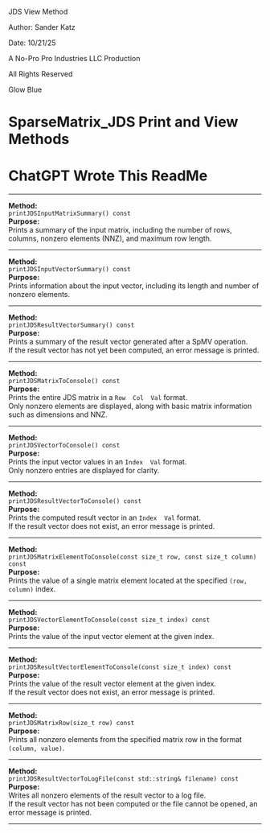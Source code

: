 JDS View Method

Author: Sander Katz

Date: 10/21/25

A No-Pro Pro Industries LLC Production

All Rights Reserved

Glow Blue


# SparseMatrix_JDS Print and View Methods
# ChatGPT Wrote This ReadMe
---

**Method:**  
`printJDSInputMatrixSummary() const`  
**Purpose:**  
Prints a summary of the input matrix, including the number of rows, columns, nonzero elements (NNZ), and maximum row length.

---

**Method:**  
`printJDSInputVectorSummary() const`  
**Purpose:**  
Prints information about the input vector, including its length and number of nonzero elements.

---

**Method:**  
`printJDSResultVectorSummary() const`  
**Purpose:**  
Prints a summary of the result vector generated after a SpMV operation.  
If the result vector has not yet been computed, an error message is printed.

---

**Method:**  
`printJDSMatrixToConsole() const`  
**Purpose:**  
Prints the entire JDS matrix in a `Row  Col  Val` format.  
Only nonzero elements are displayed, along with basic matrix information such as dimensions and NNZ.

---

**Method:**  
`printJDSVectorToConsole() const`  
**Purpose:**  
Prints the input vector values in an `Index  Val` format.  
Only nonzero entries are displayed for clarity.

---

**Method:**  
`printJDSResultVectorToConsole() const`  
**Purpose:**  
Prints the computed result vector in an `Index  Val` format.  
If the result vector does not exist, an error message is printed.

---

**Method:**  
`printJDSMatrixElementToConsole(const size_t row, const size_t column) const`  
**Purpose:**  
Prints the value of a single matrix element located at the specified `(row, column)` index.

---

**Method:**  
`printJDSVectorElementToConsole(const size_t index) const`  
**Purpose:**  
Prints the value of the input vector element at the given index.

---

**Method:**  
`printJDSResultVectorElementToConsole(const size_t index) const`  
**Purpose:**  
Prints the value of the result vector element at the given index.  
If the result vector does not exist, an error message is printed.

---

**Method:**  
`printJDSMatrixRow(size_t row) const`  
**Purpose:**  
Prints all nonzero elements from the specified matrix row in the format `(column, value)`.

---

**Method:**  
`printJDSResultVectorToLogFile(const std::string& filename) const`  
**Purpose:**  
Writes all nonzero elements of the result vector to a log file.  
If the result vector has not been computed or the file cannot be opened, an error message is printed.

---
